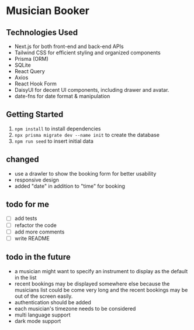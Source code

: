 # Musician Booker

## Technologies Used

- Next.js for both front-end and back-end APIs
- Tailwind CSS for efficient styling and organized components
- Prisma (ORM)
- SQLite
- React Query
- Axios
- React Hook Form
- DaisyUI for decent UI components, including drawer and avatar.
- date-fns for date format & manipulation

## Getting Started

1. `npm install` to install dependencies
2. `npx prisma migrate dev --name init` to create the database
2. `npm run seed` to insert initial data

## changed 

- use a drawler to show the booking form for better usability
- responsive design
- added "date" in addition to "time" for booking

## todo for me 

- [ ] add tests
- [ ] refactor the code
- [ ] add more comments
- [ ] write README

## todo in the future

- a musician might want to specify an instrument to display as the default in the list
- recent bookings may be displayed somewhere else because the musicians list could be come very long and the recent bookings may be out of the screen easily.
- authentication should be added
- each musician's timezone needs to be considered
- multi language support
- dark mode support
